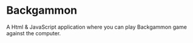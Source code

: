 # Backgammon
A Html & JavaScript application where you can play Backgammon game against the computer. 
